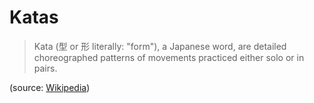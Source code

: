 # Katas

> Kata (型 or 形 literally: "form"), a Japanese word, are detailed choreographed patterns of movements practiced either solo or in pairs.

(source: [Wikipedia](https://en.wikipedia.org/wiki/Kata))
